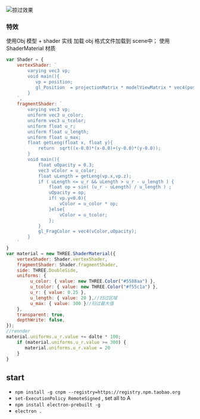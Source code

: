 ﻿![掠过效果](https://stonerao.github.io/three-city-pass/city.gif)

### 特效

使用Obj 模型 + shader 实线 
加载 obj 格式文件加载到 scene中；
使用 ShaderMaterial 材质

```javascript
var Shader = {
    vertexShader: ` 
        varying vec3 vp;
        void main(){
           vp = position; 
           gl_Position	= projectionMatrix * modelViewMatrix * vec4(position, 1.0);
        }
    `,
    fragmentShader: `
        varying vec3 vp;
        uniform vec3 u_color;
        uniform vec3 u_tcolor;
        uniform float u_r;
        uniform float u_length;
        uniform float u_max;
        float getLeng(float x, float y){
            return  sqrt((x-0.0)*(x-0.0)+(y-0.0)*(y-0.0));
        }
        void main(){ 
            float uOpacity = 0.3; 
            vec3 vColor = u_color;
            float uLength = getLeng(vp.x,vp.z);
            if ( uLength <= u_r && uLength > u_r - u_length ) { 
                float op = sin( (u_r - uLength) / u_length ) ;
                uOpacity = op; 
                if( vp.y<0.0){
                    vColor = u_color * op;
                }else{ 
                    vColor = u_tcolor;
                };
            } 
            gl_FragColor = vec4(vColor,uOpacity);
        }
    `
}
var material = new THREE.ShaderMaterial({
   	vertexShader: Shader.vertexShader,
    fragmentShader: Shader.fragmentShader,
    side: THREE.DoubleSide,
    uniforms: {
	     u_color: { value: new THREE.Color("#5588aa") },
	     u_tcolor: { value: new THREE.Color("#f55c1a") },
	     u_r: { value: 0.25 },
	     u_length: { value: 20 },//扫过区域
	     u_max: { value: 300 }//扫过最大值
	},
   	transparent: true,
    depthWrite: false,
});
//rennder 
material.uniforms.u_r.value += dalte * 100;
    if (material.uniforms.u_r.value >= 300) {
       material.uniforms.u_r.value = 20
	}
}
```


## start

- `npm install -g cnpm --registry=https://registry.npm.taobao.org`
- `set-ExecutionPolicy RemoteSigned` , set all to A
- `npm install electron-prebuilt -g`
- `electron .`
